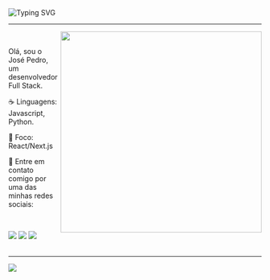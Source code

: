 <img src="https://readme-typing-svg.herokuapp.com/?lines=Sou+o+José+Pedro!;Desenvolvedor+Full+Stack.;Bem-vindo+ao+meu+GitHub!" alt="Typing SVG">
  
***

<img src="https://raw.githubusercontent.com/MicaelliMedeiros/micaellimedeiros/master/image/computer-illustration.png" min-width="400px" max-width="400px" width="400px" align="right">
<br/>
<p align="left"> 
  Olá, sou o José Pedro, um desenvolvedor Full Stack.
</p>

<p align="left">
  ☕ Linguagens: Javascript, Python.
</p>

<p align="left">
  🎯 Foco: React/Next.js
</p>

<p align="left">
  💌 Entre em contato comigo por uma das minhas redes sociais:
</p>

<br/>
<p align="left">

  <a href="https://www.linkedin.com/in/jose-pedro-bernardes/" alt="LinkedIn">
  <img src="https://img.shields.io/badge/-Linkedin-0e76a8?style=flat-square&logo=Linkedin&logoColor=white&link=LINK-DO-SEU-LINKEDIN" /></a>

  <a href="https://wa.me/5522988376927" alt="WhatsApp">
  <img src="https://img.shields.io/badge/-WhatsApp-25d366?style=flat-square&labelColor=25d366&logo=whatsapp&logoColor=white&link=API-DO-SEU-WHATSAPP"/></a>
  <a href="https://discord.com/channels/@me/1103848587487621171" alt="Discord">
  <img src="https://img.shields.io/badge/-Discord-7289da?style=flat-square&labelColor=7289da&logo=discord&logoColor=white&link=API-DO-SEU-WHATSAPP"/></a>
<br/>
<br/>

***

<div align="left" >
<a href="https://skillicons.dev"   >
<img src="https://skillicons.dev/icons?i=vscode,javascript,typescript,nodejs,python,react,next,vite,tailwind,cs,net,sass,styledcomponents,vercel,express,django,postgres,mongodb,mysql,css,html,figma,wordpress" />
</a>

  </div>




 
  
  

  



